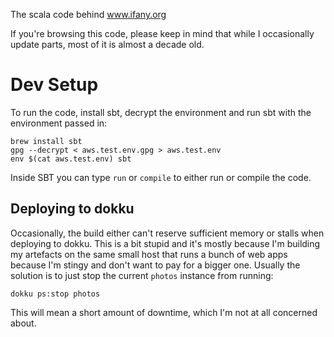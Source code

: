 The scala code behind www.ifany.org

If you're browsing this code, please keep in mind that while I occasionally update parts, most of it is almost a decade old.

# Dev Setup
To run the code, install sbt, decrypt the environment and run sbt with the environment passed in: 

```
brew install sbt
gpg --decrypt < aws.test.env.gpg > aws.test.env
env $(cat aws.test.env) sbt
```

Inside SBT you can type `run` or `compile` to either run or compile the code.

Deploying to dokku
------------------

Occasionally, the build either can't reserve sufficient memory or stalls when deploying to dokku. This is a bit stupid and it's mostly because I'm building my artefacts on the same small host that runs a bunch of web apps because I'm stingy and don't want to pay for a bigger one. Usually the solution is to just stop the current `photos` instance from running:

```
dokku ps:stop photos
```

This will mean a short amount of downtime, which I'm not at all concerned about.
